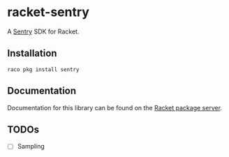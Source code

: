 # racket-sentry

A [Sentry] SDK for Racket.

## Installation

    raco pkg install sentry

## Documentation

Documentation for this library can be found on the [Racket package
server][docs].

## TODOs

* [ ] Sampling


[Sentry]: https://sentry.io
[docs]: https://docs.racket-lang.org/sentry/index.html
